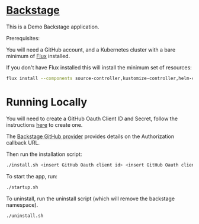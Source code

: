 [Backstage](https://backstage.io)
=================================

This is a Demo Backstage application.

Prerequisites:

You will need a GitHub account, and a Kubernetes cluster with a bare minimum of [Flux](https://fluxcd.io/) installed.

If you don't have Flux installed this will install the minimum set of resources:
```sh
flux install --components source-controller,kustomize-controller,helm-controller
```

# Running Locally

You will need to create a GitHub Oauth Client ID and Secret, follow the instructions [here](https://docs.github.com/en/apps/oauth-apps/building-oauth-apps/creating-an-oauth-app) to create one.

The [Backstage GitHub provider](https://backstage.io/docs/auth/github/provider/) provides details on the Authorization callback URL.

Then run the installation script:

```sh
./install.sh <insert GitHub Oauth client id> <insert GitHub Oauth client secret>
```

To start the app, run:

```sh
./startup.sh
```

To uninstall, run the uninstall script (which will remove the backstage namespace).

```sh
./uninstall.sh
```
